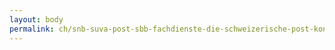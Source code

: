 ```yaml
---
layout: body
permalink: ch/snb-suva-post-sbb-fachdienste-die-schweizerische-post-konzernleitung/
---
```


